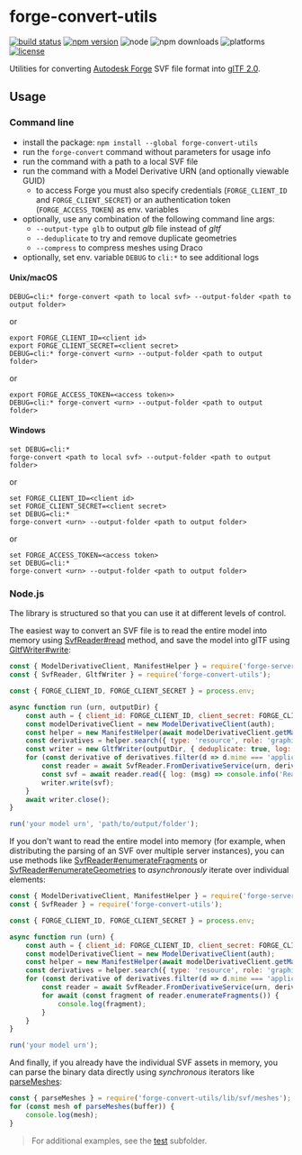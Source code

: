 # forge-convert-utils

[![build status](https://travis-ci.org/petrbroz/forge-convert-utils.svg?branch=master)](https://travis-ci.org/petrbroz/forge-convert-utils)
[![npm version](https://badge.fury.io/js/forge-convert-utils.svg)](https://badge.fury.io/js/forge-convert-utils)
![node](https://img.shields.io/node/v/forge-convert-utils.svg)
![npm downloads](https://img.shields.io/npm/dw/forge-convert-utils.svg)
![platforms](https://img.shields.io/badge/platform-windows%20%7C%20osx%20%7C%20linux-lightgray.svg)
[![license](https://img.shields.io/badge/license-MIT-blue.svg)](http://opensource.org/licenses/MIT)

Utilities for converting [Autodesk Forge](https://forge.autodesk.com) SVF file format into
[glTF 2.0](https://github.com/KhronosGroup/glTF/tree/master/specification/2.0).

## Usage

### Command line

- install the package: `npm install --global forge-convert-utils`
- run the `forge-convert` command without parameters for usage info
- run the command with a path to a local SVF file
- run the command with a Model Derivative URN (and optionally viewable GUID)
    - to access Forge you must also specify credentials (`FORGE_CLIENT_ID` and `FORGE_CLIENT_SECRET`)
    or an authentication token (`FORGE_ACCESS_TOKEN`) as env. variables
- optionally, use any combination of the following command line args:
  - `--output-type glb` to output _glb_ file instead of _gltf_
  - `--deduplicate` to try and remove duplicate geometries
  - `--compress` to compress meshes using Draco
- optionally, set env. variable `DEBUG` to `cli:*` to see additional logs

#### Unix/macOS

```
DEBUG=cli:* forge-convert <path to local svf> --output-folder <path to output folder>
```

or

```
export FORGE_CLIENT_ID=<client id>
export FORGE_CLIENT_SECRET=<client secret>
DEBUG=cli:* forge-convert <urn> --output-folder <path to output folder>
```

or

```
export FORGE_ACCESS_TOKEN=<access token>>
DEBUG=cli:* forge-convert <urn> --output-folder <path to output folder>
```

#### Windows

```
set DEBUG=cli:*
forge-convert <path to local svf> --output-folder <path to output folder>
```

or

```
set FORGE_CLIENT_ID=<client id>
set FORGE_CLIENT_SECRET=<client secret>
set DEBUG=cli:*
forge-convert <urn> --output-folder <path to output folder>
```

or

```
set FORGE_ACCESS_TOKEN=<access token>
set DEBUG=cli:*
forge-convert <urn> --output-folder <path to output folder>
```

### Node.js

The library is structured so that you can use it at different levels of control.

The easiest way to convert an SVF file is to read the entire model into memory
using [SvfReader#read](https://petrbroz.github.io/forge-convert-utils/docs/classes/_svf_reader_.reader.html#read)
method, and save the model into glTF using [GltfWriter#write](https://petrbroz.github.io/forge-convert-utils/docs/classes/_gltf_writer_.writer.html#write):

```js
const { ModelDerivativeClient, ManifestHelper } = require('forge-server-utils');
const { SvfReader, GltfWriter } = require('forge-convert-utils');

const { FORGE_CLIENT_ID, FORGE_CLIENT_SECRET } = process.env;

async function run (urn, outputDir) {
    const auth = { client_id: FORGE_CLIENT_ID, client_secret: FORGE_CLIENT_SECRET };
    const modelDerivativeClient = new ModelDerivativeClient(auth);
    const helper = new ManifestHelper(await modelDerivativeClient.getManifest(urn));
    const derivatives = helper.search({ type: 'resource', role: 'graphics' });
    const writer = new GltfWriter(outputDir, { deduplicate: true, log: (msg) => console.info('Writer', msg) });
    for (const derivative of derivatives.filter(d => d.mime === 'application/autodesk-svf')) {
        const reader = await SvfReader.FromDerivativeService(urn, derivative.guid, auth);
        const svf = await reader.read({ log: (msg) => console.info('Reader', msg) });
        writer.write(svf);
    }
    await writer.close();
}

run('your model urn', 'path/to/output/folder');
```

If you don't want to read the entire model into memory (for example, when distributing
the parsing of an SVF over multiple server instances), you can use methods like
[SvfReader#enumerateFragments](https://petrbroz.github.io/forge-convert-utils/docs/classes/_svf_reader_.reader.html#enumeratefragments)
or [SvfReader#enumerateGeometries](https://petrbroz.github.io/forge-convert-utils/docs/classes/_svf_reader_.reader.html#enumerategeometries)
to _asynchronously_ iterate over individual elements:

```js
const { ModelDerivativeClient, ManifestHelper } = require('forge-server-utils');
const { SvfReader } = require('forge-convert-utils');

const { FORGE_CLIENT_ID, FORGE_CLIENT_SECRET } = process.env;

async function run (urn) {
    const auth = { client_id: FORGE_CLIENT_ID, client_secret: FORGE_CLIENT_SECRET };
    const modelDerivativeClient = new ModelDerivativeClient(auth);
    const helper = new ManifestHelper(await modelDerivativeClient.getManifest(urn));
    const derivatives = helper.search({ type: 'resource', role: 'graphics' });
    for (const derivative of derivatives.filter(d => d.mime === 'application/autodesk-svf')) {
        const reader = await SvfReader.FromDerivativeService(urn, derivative.guid, auth);
        for await (const fragment of reader.enumerateFragments()) {
            console.log(fragment);
        }
    }
}

run('your model urn');
```

And finally, if you already have the individual SVF assets in memory, you can parse the binary data
directly using _synchronous_ iterators like [parseMeshes](https://petrbroz.github.io/forge-convert-utils/docs/modules/_svf_meshes_.html#parsemeshes):

```js
const { parseMeshes } = require('forge-convert-utils/lib/svf/meshes');
for (const mesh of parseMeshes(buffer)) {
    console.log(mesh);
}
```

> For additional examples, see the [test](./test) subfolder.
